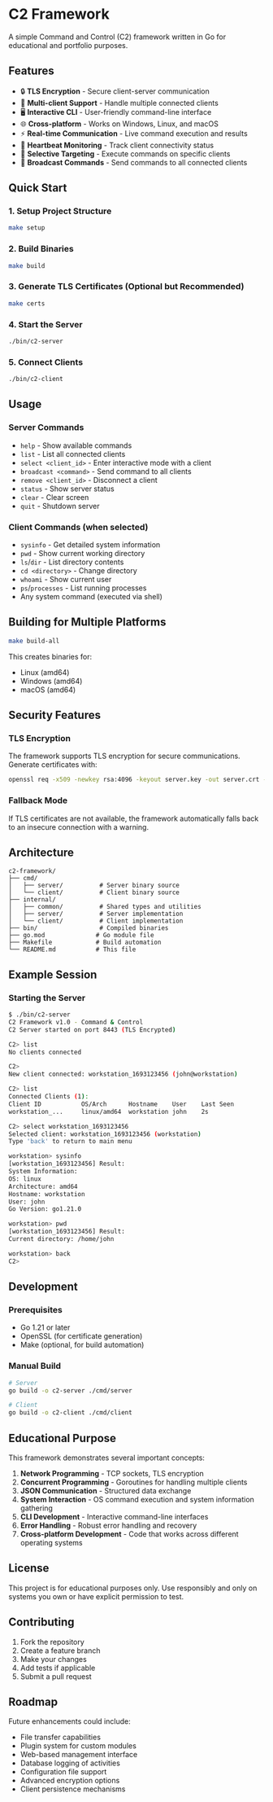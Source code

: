 
# C2 Framework

A simple Command and Control (C2) framework written in Go for educational and portfolio purposes.

## Features

- 🔒 **TLS Encryption** - Secure client-server communication
- 👥 **Multi-client Support** - Handle multiple connected clients
- 🖥️ **Interactive CLI** - User-friendly command-line interface
- 🌐 **Cross-platform** - Works on Windows, Linux, and macOS
- ⚡ **Real-time Communication** - Live command execution and results
- 💓 **Heartbeat Monitoring** - Track client connectivity status
- 🎯 **Selective Targeting** - Execute commands on specific clients
- 📢 **Broadcast Commands** - Send commands to all connected clients

## Quick Start

### 1. Setup Project Structure
```bash
make setup
```

### 2. Build Binaries
```bash
make build
```

### 3. Generate TLS Certificates (Optional but Recommended)
```bash
make certs
```

### 4. Start the Server
```bash
./bin/c2-server
```

### 5. Connect Clients
```bash
./bin/c2-client
```

## Usage

### Server Commands
- `help` - Show available commands
- `list` - List all connected clients
- `select <client_id>` - Enter interactive mode with a client
- `broadcast <command>` - Send command to all clients
- `remove <client_id>` - Disconnect a client
- `status` - Show server status
- `clear` - Clear screen
- `quit` - Shutdown server

### Client Commands (when selected)
- `sysinfo` - Get detailed system information
- `pwd` - Show current working directory
- `ls`/`dir` - List directory contents
- `cd <directory>` - Change directory
- `whoami` - Show current user
- `ps`/`processes` - List running processes
- Any system command (executed via shell)

## Building for Multiple Platforms

```bash
make build-all
```

This creates binaries for:
- Linux (amd64)
- Windows (amd64) 
- macOS (amd64)

## Security Features

### TLS Encryption
The framework supports TLS encryption for secure communications. Generate certificates with:
```bash
openssl req -x509 -newkey rsa:4096 -keyout server.key -out server.crt -days 365 -nodes -subj '/CN=localhost'
```

### Fallback Mode
If TLS certificates are not available, the framework automatically falls back to an insecure connection with a warning.

## Architecture

```
c2-framework/
├── cmd/
│   ├── server/          # Server binary source
│   └── client/          # Client binary source
├── internal/
│   ├── common/          # Shared types and utilities
│   ├── server/          # Server implementation
│   └── client/          # Client implementation
├── bin/                 # Compiled binaries
├── go.mod              # Go module file
├── Makefile            # Build automation
└── README.md           # This file
```

## Example Session

### Starting the Server
```bash
$ ./bin/c2-server
C2 Framework v1.0 - Command & Control
C2 Server started on port 8443 (TLS Encrypted)

C2> list
No clients connected

C2> 
New client connected: workstation_1693123456 (john@workstation)

C2> list
Connected Clients (1):
Client ID           OS/Arch      Hostname    User    Last Seen
workstation_...     linux/amd64  workstation john    2s

C2> select workstation_1693123456
Selected client: workstation_1693123456 (workstation)
Type 'back' to return to main menu

workstation> sysinfo
[workstation_1693123456] Result:
System Information:
OS: linux
Architecture: amd64
Hostname: workstation
User: john
Go Version: go1.21.0

workstation> pwd
[workstation_1693123456] Result:
Current directory: /home/john

workstation> back
C2> 

```

## Development

### Prerequisites
- Go 1.21 or later
- OpenSSL (for certificate generation)
- Make (optional, for build automation)

### Manual Build
```bash
# Server
go build -o c2-server ./cmd/server

# Client  
go build -o c2-client ./cmd/client
```

## Educational Purpose

This framework demonstrates several important concepts:

1. **Network Programming** - TCP sockets, TLS encryption
2. **Concurrent Programming** - Goroutines for handling multiple clients
3. **JSON Communication** - Structured data exchange
4. **System Interaction** - OS command execution and system information gathering
5. **CLI Development** - Interactive command-line interfaces
6. **Error Handling** - Robust error handling and recovery
7. **Cross-platform Development** - Code that works across different operating systems

## License

This project is for educational purposes only. Use responsibly and only on systems you own or have explicit permission to test.

## Contributing

1. Fork the repository
2. Create a feature branch
3. Make your changes
4. Add tests if applicable
5. Submit a pull request

## Roadmap

Future enhancements could include:
- File transfer capabilities
- Plugin system for custom modules
- Web-based management interface
- Database logging of activities
- Configuration file support
- Advanced encryption options
- Client persistence mechanisms